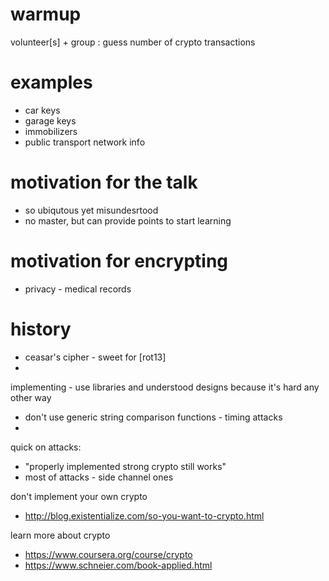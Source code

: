 # warmup
volunteer[s] + 
group : guess number of crypto transactions

# examples
* car keys
* garage keys
* immobilizers
* public transport network info

# motivation for the talk
* so ubiqutous yet misundesrtood
* no master, but can provide points to start learning

# motivation for encrypting
* privacy - medical records

# history
* ceasar's cipher - sweet for [rot13]
*

implementing - use libraries and understood designs because it's hard any other way
* don't use generic string comparison functions - timing attacks
*

quick on attacks:
* "properly implemented strong crypto still works"
* most of attacks - side channel ones

don't implement your own crypto
* http://blog.existentialize.com/so-you-want-to-crypto.html

learn more about crypto
* https://www.coursera.org/course/crypto
* https://www.schneier.com/book-applied.html



